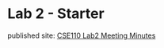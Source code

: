 # Lab 2 - Starter
published site: [CSE110 Lab2 Meeting Minutes](https://jasonarong.github.io/CSE110Lab2/)